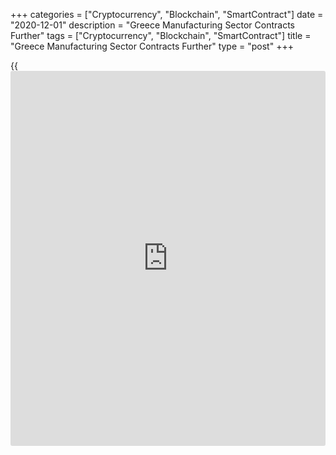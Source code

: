 +++
categories = ["Cryptocurrency", "Blockchain", "SmartContract"]
date = "2020-12-01"
description = "Greece Manufacturing Sector Contracts Further"
tags = ["Cryptocurrency", "Blockchain", "SmartContract"]
title = "Greece Manufacturing Sector Contracts Further"
type = "post"
+++

{{<iframe id="large-banner" src="https://www.bounty.group/#slide=22.0" width="100%" height="600" scrolling="no" style="border: 0px solid rgb(216, 221, 230); border-radius: 3px;">}}

Greece's manufacturing activity continued to shrink in November, survey
results from IHS Markit showed on Tuesday.

The manufacturing Purchasing Managers' Index decreased to 42.3 in
November from 48.7 in October. Any reading below 50.0 indicates
contraction in the sector.

The latest rate of contraction was the fastest since the survey began in
May 1999.

New order inflows declined in November and new [business][1] decreased
at the steepest rate since April's nadir amid Covid-19 restrictions and
weaker client demand.

New export orders declined markedly in November and production fell at a
significant pace.

The backlogs of work depleted again in November and the number of
workforce were reduced by the firms, with the rate of job shedding
fastest since May.

On the price front, cost burden increased sharply in November and input
price inflation rose at the fastest rate since August 2018. Output
prices fell at a marginal pace.

Suppliers delivery time lengthened and firms reduced their input buying,
amid lower production requirements.

"Nevertheless, firms were at their most upbeat since February amid hopes
that output will expand over the coming year," Sian Jones, an economist
at IHS Markit, said.

For comments and feedback [contact](https://www.playgroundfx.com/contact/): editorial@rtt[news](https://www.letsplayfx.com/blog/forex-news-website/).com

[Economic News][2]

 **What parts of the world are seeing the best (and worst) economic
performances lately? Click[here][3] to check out our [Econ Scorecard][3]
and find out! See up-to-the-moment [ranking](https://www.playgroundfx.com/blog/crypto-exchange-ranking/)s for the best and worst
performers in [GDP][4], [unemployment rate][5], [inflation][6] and much
more.**

   1. www.rtt[news](https://www.letsplayfx.com/blog/forex-news-website/).com/Content/Business.aspx
   2. www.rtt[news](https://www.letsplayfx.com/blog/forex-news-website/).com/Content/EconomicNews.aspx
   3. www.rtt[news](https://www.letsplayfx.com/blog/forex-news-website/).com/economic-scorecard/world-rank/PPI/highest-performance.aspx
   4. www.rtt[news](https://www.letsplayfx.com/blog/forex-news-website/).com/economic-scorecard/world-rank/GDP/highest-performance.aspx
   5. www.rtt[news](https://www.letsplayfx.com/blog/forex-news-website/).com/economic-scorecard/world-rank/unemployment-rate/lowest-performance.aspx
   6. www.rtt[news](https://www.letsplayfx.com/blog/forex-news-website/).com/economic-scorecard/world-rank/CPI/highest-performance.aspx